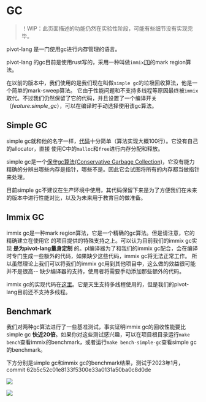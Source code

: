 # GC

> ！WIP：此页面描述的功能仍然在实验性阶段，可能有些细节没有实现完毕。


pivot-lang 是一门使用gc进行内存管理的语言。  

pivot-lang 的gc目前是使用rust写的，采用一种叫做`immix`[\[1\]]的mark region算法。  

在以前的版本中，我们使用的是我们现在叫做`simple gc`的垃圾回收算法，他是一个简单的mark-sweep算法。
它由于性能问题和不支持多线程等原因最终被`immix`取代。不过我们仍然保留了它的代码，并且设置了一个编译开关（_feature:simple_gc_），可以在编译时手动选择使用该gc算法。


[\[1\]]: https://www.cs.utexas.edu/users/speedway/DaCapo/papers/immix-pldi-2008.pdf

## Simple GC

simple gc就和他的名字一样，[代码](https://github.com/Pivot-Studio/pivot-lang/blob/master/vm/src/gc/_simple_gc.rs)十分简单（算法实现大概100行）。它没有自己的allocator，直接
使用C中的`malloc`和`free`进行内存分配和释放。  

simple gc是一个[保守gc算法(Conservative Garbage Collection)](https://www.cs.cornell.edu/courses/cs6120/2020fa/blog/modern-gc/)，它没有能力精确的分辨出哪些内存是指针，哪些不是。因此它会试图将所有的内存都当做指针来处理。  

目前simple gc不建议在生产环境中使用，其代码保留下来是为了方便我们在未来的版本中进行性能对比，以及为未来用于教育目的做准备。  


## Immix GC

immix gc是一种mark region算法，它是一个精确的gc算法。但是请注意，它的精确建立在使用它
的项目提供的特殊支持之上。可以认为目前我们的immix gc实现 __是为pivot-lang量身定制__ 的。pl编译器为了和我们的immix gc配合，会在编译时专门生成一些额外的代码，如果缺少这些代码，immix gc将无法正常工作。
所以虽然理论上我们可以将我们的immix gc用到其他项目中，这么做的效益很可能并不是很高--
缺少编译器的支持，使用者将需要手动添加那些额外的代码。  

immix gc的实现代码在[这里](https://github.com/Pivot-Studio/pivot-lang/blob/master/immix)。它是天生支持多线程使用的，但是我们的pivot-lang目前还不支持多线程。  


## Benchmark

我们对两种gc算法进行了一些基准测试，事实证明immix gc的回收性能要比simple gc __快近20倍__。如果你对这些测试感兴趣，可以在项目根目录运行`make bench`查看immix的benchmark，或者运行`make bench-simple-gc`查看simple gc的benchmark。  

下方分别是simple gc和immix gc的benchmark结果，测试于2023年1月，commit 62b5c52c01e8133f5300e33a0131a50ba0c8d0de

![](2023-01-24-23-23-55.png)

![](2023-01-24-23-25-06.png)
